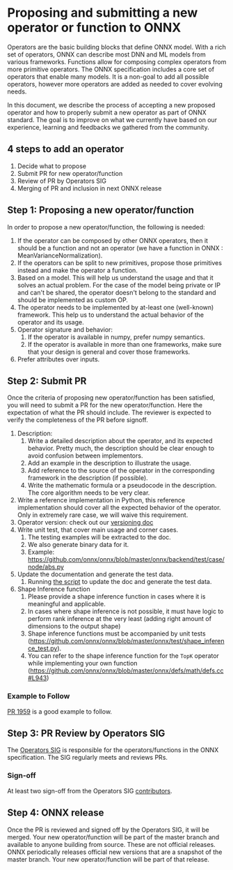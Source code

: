 # Proposing and submitting a new operator or function to ONNX

Operators are the basic building blocks that define ONNX model. With a rich set of operators, ONNX can describe most DNN and ML models from various frameworks. Functions allow for composing complex operators from more primitive operators. The ONNX specification includes a core set of operators that enable many models. It is a non-goal to add all possible operators, however more operators are added as needed to cover evolving needs.

In this document, we describe the process of accepting a new proposed operator and how to properly submit a new operator as part of ONNX standard. The goal is to improve on what we currently have based on our experience, learning and feedbacks we gathered from the community.

## 4 steps to add an operator
1. Decide what to propose
2. Submit PR for new operator/function
3. Review of PR by Operators SIG
4. Merging of PR and inclusion in next ONNX release

## Step 1: Proposing a new operator/function
In order to propose a new operator/function, the following is needed:
1. If the operator can be composed by other ONNX operators, then it should be a function and not an operator (we have a function in ONNX : MeanVarianceNormalization).
2. If the operators can be split to new primitives, propose those primitives instead and make the operator a function.
3. Based on a model. This will help us understand the usage and that it solves an actual problem. For the case of the model being private or IP and can't be shared, the operator doesn't belong to the standard and should be implemented as custom OP.
4. The operator needs to be implemented by at-least one (well-known) framework. This help us to understand the actual behavior of the operator and its usage.
5. Operator signature and behavior:
    1. If the operator is available in numpy, prefer numpy semantics.
    2. If the operator is available in more than one frameworks, make sure that your design is general and cover those frameworks.
6. Prefer attributes over inputs.

## Step 2: Submit PR
Once the criteria of proposing new operator/function has been satisfied, you will need to submit a PR for the new operator/function. Here the expectation of what the PR should include. The reviewer is expected to verify the completeness of the PR before signoff.
1. Description:
    1. Write a detailed description about the operator, and its expected behavior. Pretty much, the description should be clear enough to avoid confusion between implementors.
    2. Add an example in the description to illustrate the usage.
    3. Add reference to the source of the operator in the corresponding framework in the description (if possible).
    4. Write the mathematic formula or a pseudocode in the description. The core algorithm needs to be very clear.
2. Write a reference implementation in Python, this reference implementation should cover all the expected behavior of the operator. Only in extremely rare case, we will waive this requirement.
3. Operator version: check out our
[versioning doc](https://github.com/fdwr/onnx/blob/master/docs/Versioning.md#operator-versioning)
4. Write unit test, that cover main usage and corner cases. 
    1. The testing examples will be extracted to the doc. 
    2. We also generate binary data for it. 
    3. Example: https://github.com/onnx/onnx/blob/master/onnx/backend/test/case/node/abs.py
5. Update the documentation and generate the test data.
    1. Running [the script](https://github.com/onnx/onnx/blob/master/tools/update_doc.sh)
to update the doc and generate the test data.
6. Shape Inference function 
    1. Please provide a shape inference function in cases where it is meaningful and applicable.
    2. In cases where shape inference is not possible, it must have logic to perform 
rank inference at the very least (adding right amount of dimensions to the output shape)
    3. Shape inference functions must be accompanied by unit tests (https://github.com/onnx/onnx/blob/master/onnx/test/shape_inference_test.py).
    4. You can refer to the shape inference function for the `TopK` operator while implementing your own function (https://github.com/onnx/onnx/blob/master/onnx/defs/math/defs.cc#L943)

### Example to Follow
[PR 1959](https://github.com/onnx/onnx/pull/1959) is a good example to follow.

## Step 3: PR Review by Operators SIG
The [Operators SIG](https://github.com/onnx/sigs/tree/master/operators) is responsible for the operators/functions in the ONNX specification. The SIG regularly meets and reviews PRs.

### Sign-off
At least two sign-off from the Operators SIG [contributors](https://github.com/onnx/onnx/tree/master/community#community-roles).

## Step 4: ONNX release
Once the PR is reviewed and signed off by the Operators SIG, it will be merged. Your new operator/function will be part of the master branch and available to anyone building from source. These are not official releases. ONNX periodically releases official new versions that are a snapshot of the master branch. Your new operator/function will be part of that release.
